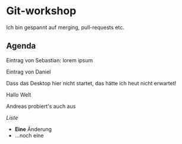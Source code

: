 # Git-workshop

Ich bin gespannt auf merging, pull-requests etc.

## Agenda


Eintrag von Sebastian: lorem ipsum

Eintrag von Daniel

Dass das Desktop hier nicht startet,
das hätte ich heut nicht erwartet!

Hallo Welt


Andreas probiert's auch aus



*Liste*

* **Eine** Änderung
* ...noch eine